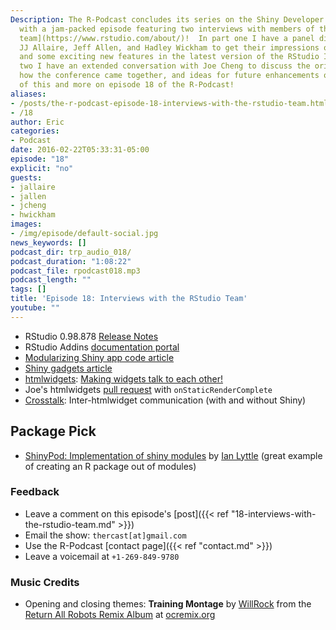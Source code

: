 ```yaml
---
Description: The R-Podcast concludes its series on the Shiny Developer Conference
  with a jam-packed episode featuring two interviews with members of the [RStudio
  team](https://www.rstudio.com/about/)!  In part one I have a panel discussion with
  JJ Allaire, Jeff Allen, and Hadley Wickham to get their impressions of the conference
  and some exciting new features in the latest version of the RStudio IDE.  In part
  two I have an extended conversation with Joe Cheng to discuss the origins of Shiny,
  how the conference came together, and ideas for future enhancements of shiny. All
  of this and more on episode 18 of the R-Podcast!
aliases:
- /posts/the-r-podcast-episode-18-interviews-with-the-rstudio-team.html
- /18
author: Eric
categories:
- Podcast
date: 2016-02-22T05:33:31-05:00
episode: "18"
explicit: "no"
guests:
- jallaire
- jallen
- jcheng
- hwickham
images:
- /img/episode/default-social.jpg
news_keywords: []
podcast_dir: trp_audio_018/
podcast_duration: "1:08:22"
podcast_file: rpodcast018.mp3
podcast_length: ""
tags: []
title: 'Episode 18: Interviews with the RStudio Team'
youtube: ""
---
```


* RStudio 0.98.878 [Release Notes](http://blog.rstudio.org/2016/02/09/new-release-of-rstudio-v0-99-878/)
* RStudio Addins [documentation portal](http://rstudio.github.io/rstudioaddins/)
* [Modularizing Shiny app code article](http://shiny.rstudio.com/articles/modules.html)
* [Shiny gadgets article](http://shiny.rstudio.com/articles/gadgets.html)
* [htmlwidgets](http://www.htmlwidgets.org/): [Making widgets talk to each other!](https://github.com/ramnathv/htmlwidgets/issues/86#issuecomment-159863989)
* Joe's htmlwidgets [pull request](https://github.com/ramnathv/htmlwidgets/pull/172) with `onStaticRenderComplete`
* [Crosstalk](https://github.com/rstudio/crosstalk): Inter-htmlwidget communication (with and without Shiny)

## Package Pick

* [ShinyPod: Implementation of shiny modules](https://github.com/ijlyttle/shinypod) by [Ian Lyttle](https://github.com/ijlyttle) (great example of creating an R package out of modules)

### Feedback

- Leave a comment on this episode's [post]({{< ref "18-interviews-with-the-rstudio-team.md" >}})
- Email the show: `thercast[at]gmail.com`
- Use the R-Podcast [contact page]({{< ref "contact.md" >}})
- Leave a voicemail at `+1-269-849-9780`

### Music Credits

- Opening and closing themes: __Training Montage__ by [WillRock](http://ocremix.org/artist/5043/willrock)  from the [Return All Robots Remix Album](http://ocremix.org/events/returnallrobots/) at [ocremix.org](http://ocremix.org/)
